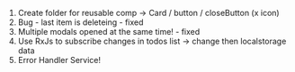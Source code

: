 1. Create folder for reusable comp -> Card / button / closeButton (x icon)
2. Bug - last item is deleteing - fixed
3. Multiple modals opened at the same time! - fixed
4. Use RxJs to subscribe changes in todos list -> change then localstorage data
5. Error Handler Service!
